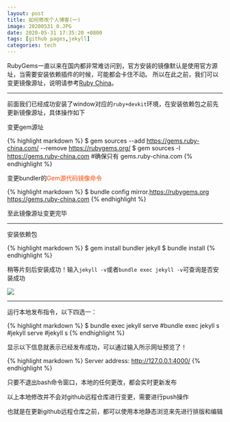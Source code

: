 ```yaml
---
layout: post
title: 如何修改个人博客(一)
image: 20200531_0.JPG
date: 2020-05-31 17:35:20 +0800
tags: [github pages,jekyll]
categories: tech
---
```

RubyGems一直以来在国内都非常难访问到，官方安装的镜像默认是使用官方源址，当需要安装依赖插件的时候，可能都会卡住不动。
所以在此之前，我们可以变更镜像源址，说明请参考[Ruby China](https://gems.ruby-china.com/)。

***

前面我们已经成功安装了window对应的```ruby+devkit```环境，在安装依赖包之前先更新镜像源址，具体操作如下

变更gem源址

{% highlight markdown %}
$ gem sources --add https://gems.ruby-china.com/ --remove https://rubygems.org/
$ gem sources -l
https://gems.ruby-china.com
#确保只有 gems.ruby-china.com
{% endhighlight %}

变更bundler的<font color="#FF4500">Gem源代码镜像命令</font>

{% highlight markdown %}
$ bundle config mirror.https://rubygems.org https://gems.ruby-china.com
{% endhighlight %}

至此镜像源址变更完毕

***

安装依赖包

{% highlight markdown %}
$ gem install bundler jekyll
$ bundle install
{% endhighlight %}

稍等片刻后安装成功！输入```jekyll -v```或者```bundle exec jekyll -v```可查询是否安装成功

![]({{site.baseurl}}/images/20200531_1.JPG)

***

运行本地发布指令，以下四选一：

{% highlight markdown %}
$ bundle exec jekyll serve
#bundle exec jekyll s
#jekyll serve
#jekyll s
{% endhighlight %}

显示以下信息就表示已经发布成功，可以通过输入所示网址预览了！

{% highlight markdown %}
Server address: http://127.0.0.1:4000/
{% endhighlight %}

只要不退出bash命令窗口，本地的任何更改，都会实时更新发布

以上本地修改并不会对github远程仓库进行变更，需要进行push操作

也就是在更新github远程仓库之前，都可以使用本地静态浏览来先进行排版和编辑
